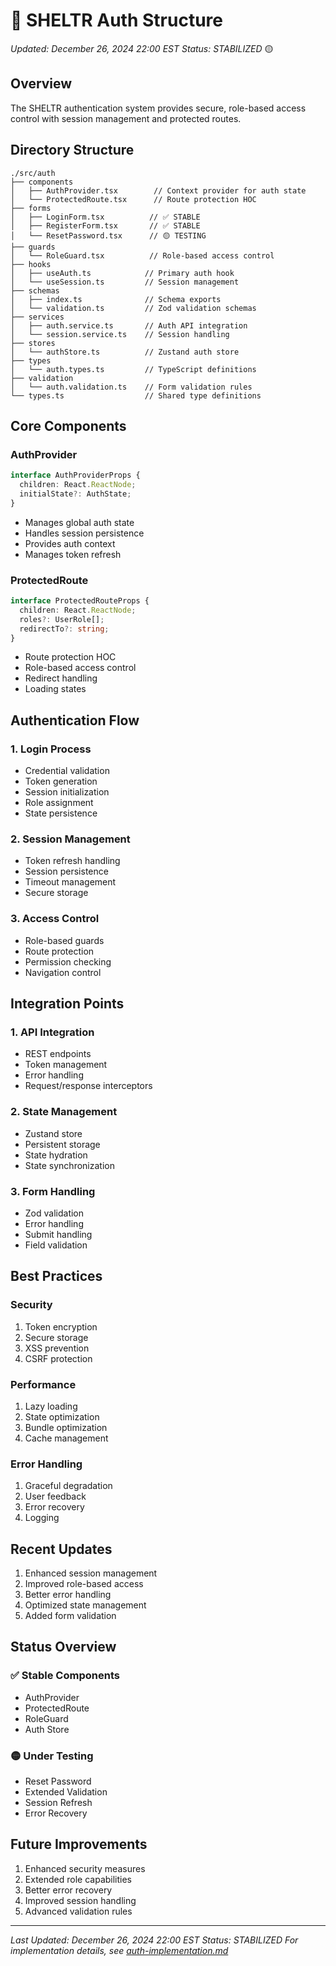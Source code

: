 # 🌳 SHELTR Auth Structure
*Updated: December 26, 2024 22:00 EST*
*Status: STABILIZED* 🟡

## Overview
The SHELTR authentication system provides secure, role-based access control with session management and protected routes.

## Directory Structure
```
./src/auth
├── components
│   ├── AuthProvider.tsx        // Context provider for auth state
│   └── ProtectedRoute.tsx      // Route protection HOC
├── forms
│   ├── LoginForm.tsx          // ✅ STABLE
│   ├── RegisterForm.tsx       // ✅ STABLE
│   └── ResetPassword.tsx      // 🟡 TESTING
├── guards
│   └── RoleGuard.tsx          // Role-based access control
├── hooks
│   ├── useAuth.ts            // Primary auth hook
│   └── useSession.ts         // Session management
├── schemas
│   ├── index.ts              // Schema exports
│   └── validation.ts         // Zod validation schemas
├── services
│   ├── auth.service.ts       // Auth API integration
│   └── session.service.ts    // Session handling
├── stores
│   └── authStore.ts          // Zustand auth store
├── types
│   └── auth.types.ts         // TypeScript definitions
├── validation
│   └── auth.validation.ts    // Form validation rules
└── types.ts                  // Shared type definitions
```

## Core Components

### AuthProvider
```typescript
interface AuthProviderProps {
  children: React.ReactNode;
  initialState?: AuthState;
}
```
- Manages global auth state
- Handles session persistence
- Provides auth context
- Manages token refresh

### ProtectedRoute
```typescript
interface ProtectedRouteProps {
  children: React.ReactNode;
  roles?: UserRole[];
  redirectTo?: string;
}
```
- Route protection HOC
- Role-based access control
- Redirect handling
- Loading states

## Authentication Flow

### 1. Login Process
- Credential validation
- Token generation
- Session initialization
- Role assignment
- State persistence

### 2. Session Management
- Token refresh handling
- Session persistence
- Timeout management
- Secure storage

### 3. Access Control
- Role-based guards
- Route protection
- Permission checking
- Navigation control

## Integration Points

### 1. API Integration
- REST endpoints
- Token management
- Error handling
- Request/response interceptors

### 2. State Management
- Zustand store
- Persistent storage
- State hydration
- State synchronization

### 3. Form Handling
- Zod validation
- Error handling
- Submit handling
- Field validation

## Best Practices

### Security
1. Token encryption
2. Secure storage
3. XSS prevention
4. CSRF protection

### Performance
1. Lazy loading
2. State optimization
3. Bundle optimization
4. Cache management

### Error Handling
1. Graceful degradation
2. User feedback
3. Error recovery
4. Logging

## Recent Updates
1. Enhanced session management
2. Improved role-based access
3. Better error handling
4. Optimized state management
5. Added form validation

## Status Overview

### ✅ Stable Components
- AuthProvider
- ProtectedRoute
- RoleGuard
- Auth Store

### 🟡 Under Testing
- Reset Password
- Extended Validation
- Session Refresh
- Error Recovery

## Future Improvements
1. Enhanced security measures
2. Extended role capabilities
3. Better error recovery
4. Improved session handling
5. Advanced validation rules

---
*Last Updated: December 26, 2024 22:00 EST*
*Status: STABILIZED*
*For implementation details, see [auth-implementation.md](../implementation/auth-implementation.md)*

